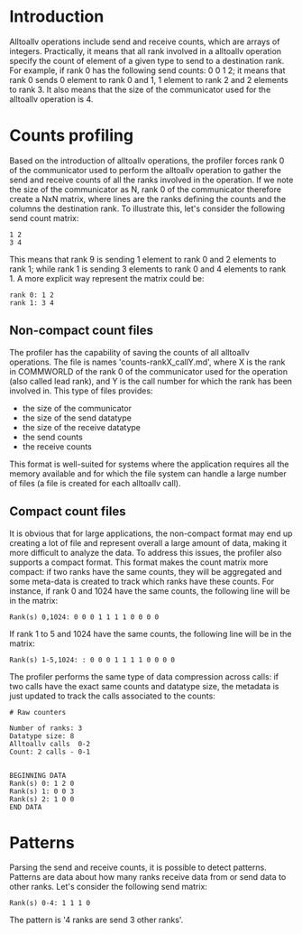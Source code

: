 # Introduction

Alltoallv operations include send and receive counts, which are arrays of integers.
Practically, it means that all rank involved in a alltoallv operation specify the
count of element of a given type to send to a destination rank.
For example, if rank 0 has the following send counts: 0 0 1 2; it means that
rank 0 sends 0 element to rank 0 and 1, 1 element to rank 2 and 2 elements to rank 3.
It also means that the size of the communicator used for the alltoallv operation is 4.

# Counts profiling

Based on the introduction of alltoallv operations, the profiler forces rank 0 of the
communicator used to perform the alltoallv operation to gather the send and receive
counts of all the ranks involved in the operation. If we note the size of the
communicator as N, rank 0 of the communicator therefore create a NxN matrix, where lines
are the ranks defining the counts and the columns the destination rank.
To illustrate this, let's consider the following send count matrix:
```
1 2 
3 4
```
This means that rank 9 is sending 1 element to rank 0 and 2 elements to rank 1; 
while rank 1 is sending 3 elements to rank 0 and 4 elements to rank 1.
A more explicit way represent the matrix could be:
```
rank 0: 1 2
rank 1: 3 4
```

## Non-compact count files

The profiler has the capability of saving the counts of all alltoallv operations.
The file is names 'counts-rankX_callY.md', where X is the rank in COMMWORLD of the
rank 0 of the communicator used for the operation (also called lead rank), and Y
is the call number for which the rank has been involved in.
This type of files provides:
- the size of the communicator
- the size of the send datatype
- the size of the receive datatype
- the send counts
- the receive counts

This format is well-suited for systems where the application requires all the memory available
and for which the file system can handle a large number of files (a file is created for each
alltoallv call).

## Compact count files

It is obvious that for large applications, the non-compact format may end up creating
a lot of file and represent overall a large amount of data, making it more difficult to
analyze the data. To address this issues, the profiler also supports a compact format.
This format makes the count matrix more compact: if two ranks have the same counts, they
will be aggregated and some meta-data is created to track which ranks have these counts.
For instance, if rank 0 and 1024 have the same counts, the following line will be in
the matrix:
```
Rank(s) 0,1024: 0 0 0 1 1 1 1 0 0 0 0
```
If rank 1 to 5 and 1024 have the same counts, the following line will be in the matrix:
```
Rank(s) 1-5,1024: : 0 0 0 1 1 1 1 0 0 0 0
```
The profiler performs the same type of data compression across calls: if two calls have
the exact same counts and datatype size, the metadata is just updated to track the calls
associated to the counts:
```
# Raw counters
  
Number of ranks: 3
Datatype size: 8
Alltoallv calls  0-2
Count: 2 calls - 0-1


BEGINNING DATA
Rank(s) 0: 1 2 0
Rank(s) 1: 0 0 3
Rank(s) 2: 1 0 0
END DATA
```

# Patterns

Parsing the send and receive counts, it is possible to detect patterns. Patterns are
data about how many ranks receive data from or send data to other ranks.
Let's consider the following send matrix:
```
Rank(s) 0-4: 1 1 1 0
```
The pattern is '4 ranks are send 3 other ranks'.